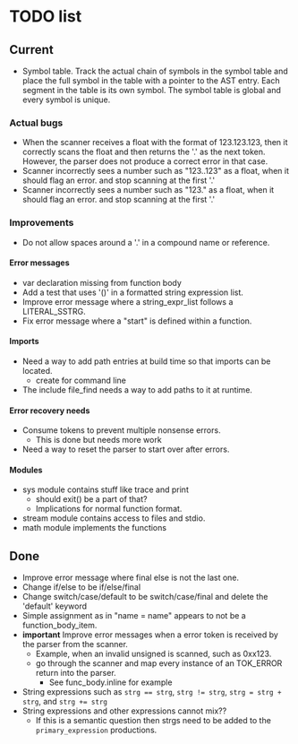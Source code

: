 # TODO list

## Current
* Symbol table. Track the actual chain of symbols in the symbol table and place the full symbol in the table with a pointer to the AST entry. Each segment in the table is its own symbol. The symbol table is global and every symbol is unique. 

### Actual bugs
* When the scanner receives a float with the format of 123.123.123, then it correctly scans the float and then returns the '.' as the next token. However, the parser does not produce a correct error in that case.
* Scanner incorrectly sees a number such as "123..123" as a float, when it should flag an error. and stop scanning at the first '.'
* Scanner incorrectly sees a number such as "123." as a float, when it should flag an error. and stop scanning at the first '.'


### Improvements
* Do not allow spaces around a '.' in a compound name or reference.

#### Error messages
* var declaration missing from function body
* Add a test that uses '()' in a formatted string expression list.
* Improve error message where a string_expr_list follows a LITERAL_SSTRG.
* Fix error message where a "start" is defined within a function.

#### Imports
* Need a way to add path entries at build time so that imports can be located.
  * create for command line
* The include file_find needs a way to add paths to it at runtime.

#### Error recovery needs 
* Consume tokens to prevent multiple nonsense errors.
  * This is done but needs more work
* Need a way to reset the parser to start over after errors.

#### Modules
* sys module contains stuff like trace and print
  * should exit() be a part of that?
  * Implications for normal function format.
* stream module contains access to files and stdio.
* math module implements the functions

## Done
* Improve error message where final else is not the last one.
* Change if/else to be if/else/final
* Change switch/case/default to be switch/case/final and delete the 'default' keyword
* Simple assignment as in "name = name" appears to not be a function_body_item.
* **important** Improve error messages when a error token is received by the parser from the scanner. 
  * Example, when an invalid unsigned is scanned, such as 0xx123.
  * go through the scanner and map every instance of an TOK_ERROR return into the parser.
    * See func_body.inline for example
* String expressions such as ``strg == strg``, ``strg != strg``, ``strg = strg + strg``, and ``strg += strg``
* String expressions and other expressions cannot mix??
  * If this is a semantic question then strgs need to be added to the ``primary_expression`` productions.


